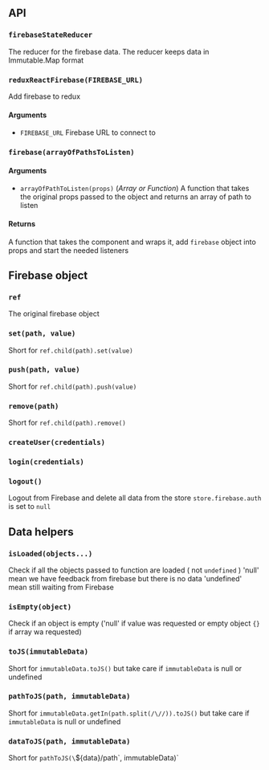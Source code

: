 ## API

### `firebaseStateReducer`
The reducer for the firebase data.
The reducer keeps data  in Immutable.Map format

### `reduxReactFirebase(FIREBASE_URL)`
Add firebase to redux

#### Arguments
- `FIREBASE_URL` Firebase URL to connect to

### `firebase(arrayOfPathsToListen)`

#### Arguments
- `arrayOfPathToListen(props)` (*Array or Function*) A function that takes the original props passed to the object and returns an array of path to listen

#### Returns
A function that takes the component and wraps it, add `firebase` object into props and start the needed listeners


## Firebase object

### `ref`
The original firebase object

### `set(path, value)`
Short for `ref.child(path).set(value)`

### `push(path, value)`
Short for `ref.child(path).push(value)`

### `remove(path)`
Short for `ref.child(path).remove()`

### `createUser(credentials)`

### `login(credentials)`

### `logout()`
Logout from Firebase and delete all data from the store
`store.firebase.auth` is set to `null`

## Data helpers

### `isLoaded(objects...)`
Check if all the objects passed to function are loaded ( not `undefined` )
'null' mean we have feedback from firebase but there is no data
'undefined' mean still waiting from Firebase

### `isEmpty(object)`
Check if an object is empty ('null' if value was requested or empty object `{}` if array wa requested)

### `toJS(immutableData)`
Short for `immutableData.toJS()` but take care if `immutableData` is null or undefined

### `pathToJS(path, immutableData)`
Short for `immutableData.getIn(path.split(/\//)).toJS()` but take care if `immutableData` is null or undefined


### `dataToJS(path, immutableData)`
Short for `pathToJS(\`${data}/path\`, immutableData)`
